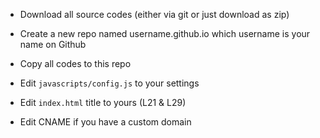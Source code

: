 * Download all source codes (either via git or just download as zip)

* Create a new repo named username.github.io which username is your name on Github

* Copy all codes to this repo

* Edit `javascripts/config.js` to your settings

* Edit `index.html` title to yours (L21 & L29)

* Edit CNAME if you have a custom domain